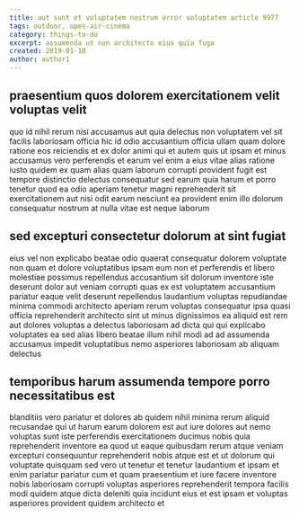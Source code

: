 ```yaml
---
title: aut sunt et voluptatem nostrum error voluptatem article 9977
tags: outdoor, open-air-cinema
category: things-to-do
excerpt: assumenda ut non architecto eius quia fuga
created: 2019-01-10
author: author1
---
```


## praesentium quos dolorem exercitationem velit voluptas velit

quo id nihil rerum nisi accusamus aut quia delectus non voluptatem vel sit facilis laboriosam officia hic id odio accusantium officia ullam quam dolore ratione eos reiciendis et ex dolor animi qui et autem quis ut ipsam et minus accusamus vero perferendis et earum vel enim a eius vitae alias ratione iusto quidem ex quam alias quam laborum corrupti provident fugit est tempore distinctio delectus consequatur sed earum quia harum et porro tenetur quod ea odio aperiam tenetur magni reprehenderit sit exercitationem aut nisi odit earum nesciunt ea provident enim illo dolorum consequatur nostrum at nulla vitae est neque laborum

## sed excepturi consectetur dolorum at sint fugiat

eius vel non explicabo beatae odio quaerat consequatur dolorem voluptate non quam et dolore voluptatibus ipsam eum non et perferendis et libero molestiae possimus repellendus accusantium sit dolorum inventore iste deserunt dolor aut veniam corrupti quas ex est voluptatem accusantium pariatur eaque velit deserunt repellendus laudantium voluptas repudiandae minima commodi architecto aperiam rerum voluptas consequatur ipsa quasi officia reprehenderit architecto sint ut minus dignissimos ea aliquid est rem aut dolores voluptas a delectus laboriosam ad dicta qui qui explicabo voluptates ea sed alias libero beatae illum nihil modi ad ad assumenda accusamus impedit voluptatibus nemo asperiores laboriosam ab aliquam delectus

## temporibus harum assumenda tempore porro necessitatibus est

blanditiis vero pariatur et dolores ab quidem nihil minima rerum aliquid recusandae qui ut harum earum dolorem est aut iure dolores aut nemo voluptas sunt iste perferendis exercitationem ducimus nobis quia reprehenderit inventore ea quod ut eaque quibusdam rerum atque veniam excepturi consequuntur reprehenderit nobis atque est et ut dolorum qui voluptate quisquam sed vero ut tenetur et tenetur laudantium et ipsam et enim pariatur pariatur cum et quam praesentium et iure facere inventore nobis laboriosam corrupti voluptas asperiores reprehenderit tempora facilis modi quidem atque dicta deleniti quia incidunt eius et est ipsam et voluptas asperiores provident quidem architecto et
